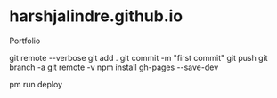 # harshjalindre.github.io
Portfolio


git remote --verbose
git add .
git commit -m "first commit"
git push
git branch -a
git remote -v
npm install gh-pages --save-dev
<!-- git remote add origin https://github.com/harshjalindre/Portfolio.git -->
<!-- git remote set-url origin https://github.com/harshjalindre/Portfolio.git -->
pm run deploy